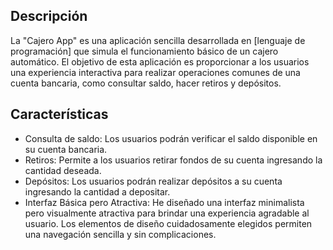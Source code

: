 ## Descripción

La "Cajero App" es una aplicación sencilla desarrollada en [lenguaje de programación] que simula el funcionamiento básico de un cajero automático. El objetivo de esta aplicación es proporcionar a los usuarios una experiencia interactiva para realizar operaciones comunes de una cuenta bancaria, como consultar saldo, hacer retiros y depósitos.

## Características

- Consulta de saldo: Los usuarios podrán verificar el saldo disponible en su cuenta bancaria.
- Retiros: Permite a los usuarios retirar fondos de su cuenta ingresando la cantidad deseada.
- Depósitos: Los usuarios podrán realizar depósitos a su cuenta ingresando la cantidad a depositar.
- Interfaz Básica pero Atractiva: He diseñado una interfaz minimalista pero visualmente atractiva para brindar una experiencia agradable al usuario. Los elementos de diseño cuidadosamente elegidos permiten una navegación sencilla y sin complicaciones.


